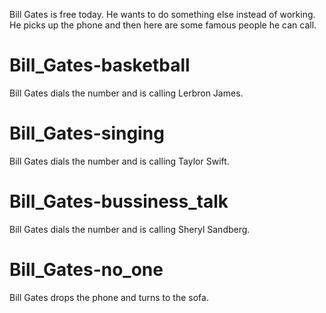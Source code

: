 Bill Gates is free today. He wants to do something else instead of working. He picks up the phone and then here are some famous people he can call.

# Bill_Gates-basketball
Bill Gates dials the number and is calling Lerbron James.

# Bill_Gates-singing
Bill Gates dials the number and is calling Taylor Swift.

# Bill_Gates-bussiness_talk
Bill Gates dials the number and is calling Sheryl Sandberg.

# Bill_Gates-no_one
Bill Gates drops the phone and turns to the sofa.
